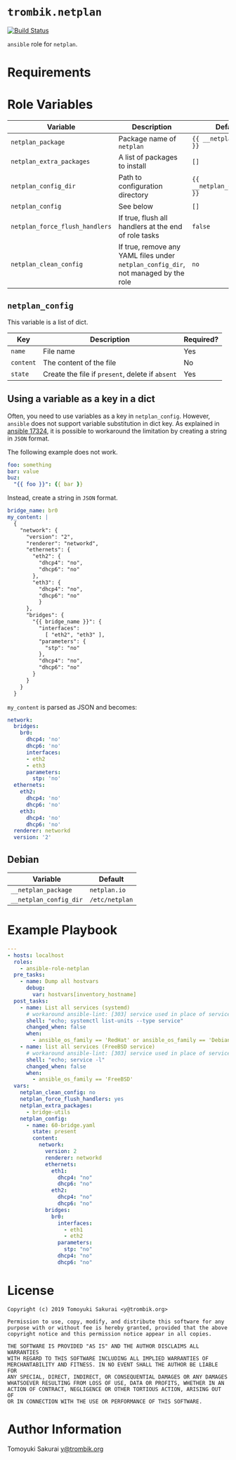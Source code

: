 # `trombik.netplan`

[![Build Status](https://travis-ci.com/trombik/ansible-role-netplan.svg?branch=master)](https://travis-ci.com/trombik/ansible-role-netplan)

`ansible` role for `netplan`.

# Requirements

# Role Variables

| Variable | Description | Default |
|----------|-------------|---------|
| `netplan_package` | Package name of `netplan` | `{{ __netplan_package }}` |
| `netplan_extra_packages` | A list of packages to install | `[]` |
| `netplan_config_dir` | Path to configuration directory | `{{ __netplan_config_dir }}` |
| `netplan_config` | See below | `[]` |
| `netplan_force_flush_handlers` | If true, flush all handlers at the end of role tasks | `false` |
| `netplan_clean_config` | If true, remove any YAML files under `netplan_config_dir`, not managed by the role | `no` |

## `netplan_config`

This variable is a list of dict.

| Key | Description | Required? |
|-----|-------------|-----------|
| `name` | File name | Yes |
| `content` | The content of the file | No |
| `state` | Create the file if `present`, delete if `absent` | Yes |

## Using a variable as a key in a dict

Often, you need to use variables as a key in `netplan_config`. However,
`ansible` does not support variable substitution in dict key. As explained in
[ansible 17324](https://github.com/ansible/ansible/issues/17324), it is
possible to workaround the limitation by creating a string in `JSON` format.

The following example does not work.

```yaml
foo: something
bar: value
buz:
  "{{ foo }}": {{ bar }}
```

Instead, create a string in `JSON` format.

```yaml
bridge_name: br0
my_content: |
  {
    "network": {
      "version": "2",
      "renderer": "networkd",
      "ethernets": {
        "eth2": {
          "dhcp4": "no",
          "dhcp6": "no"
        },
        "eth3": {
          "dhcp4": "no",
          "dhcp6": "no"
          }
      },
      "bridges": {
        "{{ bridge_name }}": {
          "interfaces":
            [ "eth2", "eth3" ],
          "parameters": {
            "stp": "no"
          },
          "dhcp4": "no",
          "dhcp6": "no"
        }
      }
    }
  }
```

`my_content` is parsed as JSON and becomes:

```yaml
network:
  bridges:
    br0:
      dhcp4: 'no'
      dhcp6: 'no'
      interfaces:
      - eth2
      - eth3
      parameters:
        stp: 'no'
  ethernets:
    eth2:
      dhcp4: 'no'
      dhcp6: 'no'
    eth3:
      dhcp4: 'no'
      dhcp6: 'no'
  renderer: networkd
  version: '2'
```

## Debian

| Variable | Default |
|----------|---------|
| `__netplan_package` | `netplan.io` |
| `__netplan_config_dir` | `/etc/netplan` |

# Example Playbook

```yaml
---
- hosts: localhost
  roles:
    - ansible-role-netplan
  pre_tasks:
    - name: Dump all hostvars
      debug:
        var: hostvars[inventory_hostname]
  post_tasks:
    - name: List all services (systemd)
      # workaround ansible-lint: [303] service used in place of service module
      shell: "echo; systemctl list-units --type service"
      changed_when: false
      when:
        - ansible_os_family == 'RedHat' or ansible_os_family == 'Debian'
    - name: list all services (FreeBSD service)
      # workaround ansible-lint: [303] service used in place of service module
      shell: "echo; service -l"
      changed_when: false
      when:
        - ansible_os_family == 'FreeBSD'
  vars:
    netplan_clean_config: no
    netplan_force_flush_handlers: yes
    netplan_extra_packages:
      - bridge-utils
    netplan_config:
      - name: 60-bridge.yaml
        state: present
        content:
          network:
            version: 2
            renderer: networkd
            ethernets:
              eth1:
                dhcp4: "no"
                dhcp6: "no"
              eth2:
                dhcp4: "no"
                dhcp6: "no"
            bridges:
              br0:
                interfaces:
                  - eth1
                  - eth2
                parameters:
                  stp: "no"
                dhcp4: "no"
                dhcp6: "no"
```

# License

```
Copyright (c) 2019 Tomoyuki Sakurai <y@trombik.org>

Permission to use, copy, modify, and distribute this software for any
purpose with or without fee is hereby granted, provided that the above
copyright notice and this permission notice appear in all copies.

THE SOFTWARE IS PROVIDED "AS IS" AND THE AUTHOR DISCLAIMS ALL WARRANTIES
WITH REGARD TO THIS SOFTWARE INCLUDING ALL IMPLIED WARRANTIES OF
MERCHANTABILITY AND FITNESS. IN NO EVENT SHALL THE AUTHOR BE LIABLE FOR
ANY SPECIAL, DIRECT, INDIRECT, OR CONSEQUENTIAL DAMAGES OR ANY DAMAGES
WHATSOEVER RESULTING FROM LOSS OF USE, DATA OR PROFITS, WHETHER IN AN
ACTION OF CONTRACT, NEGLIGENCE OR OTHER TORTIOUS ACTION, ARISING OUT OF
OR IN CONNECTION WITH THE USE OR PERFORMANCE OF THIS SOFTWARE.
```

# Author Information

Tomoyuki Sakurai <y@trombik.org>
